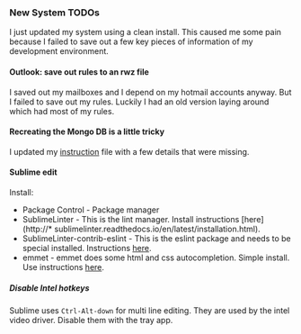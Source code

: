 ### New System TODOs
I just updated my system using a clean install.  This caused me some pain because
I failed to save out a few key pieces of information of my development environment.

#### Outlook: save out rules to an rwz file
I saved out my mailboxes and I depend on my hotmail accounts anyway.  But I failed to save out my rules.  Luckily I had an old
version laying around which had most of my rules.

#### Recreating the Mongo DB is a little tricky
I updated my [instruction](https://github.com/brucejo75/Helpful-docs/blob/master/Setup%20Independent%20Mongo%20Process.md) file with
a few details that were missing.

#### Sublime edit
Install:
* Package Control - Package manager
* SublimeLinter - This is the lint manager.  Install instructions [here](http://* sublimelinter.readthedocs.io/en/latest/installation.html).
* SublimeLinter-contrib-eslint - This is the eslint package and needs to be special installed.  Instructions [here](https://github.com/roadhump/SublimeLinter-eslint).
* emmet - emmet does some html and css autocompletion.  Simple install.  Use instructions [here](https://github.com/sergeche/emmet-sublime#tab-key-handler).

##### Disable Intel hotkeys
Sublime uses `Ctrl-Alt-down` for multi line editing.  They are used by the intel video driver.  Disable them with the tray app.
